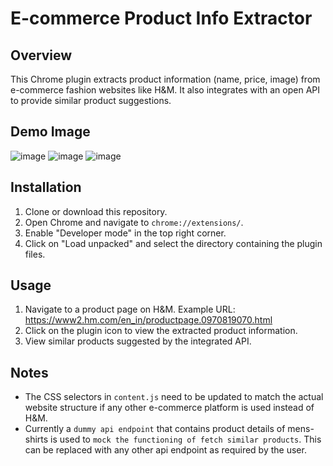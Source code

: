 # E-commerce Product Info Extractor

## Overview
This Chrome plugin extracts product information (name, price, image) from e-commerce fashion websites like H&M. It also integrates with an open API to provide similar product suggestions.

## Demo Image
![image](https://github.com/user-attachments/assets/c9eab541-f7a0-490c-9d51-b14bb03cab24)
![image](https://github.com/user-attachments/assets/5c912542-4721-414e-be7a-f8b4352dbf17)
![image](https://github.com/user-attachments/assets/7d3f5fd9-907b-4a67-80b6-d16d7e095b18)

## Installation
1. Clone or download this repository.
2. Open Chrome and navigate to `chrome://extensions/`.
3. Enable "Developer mode" in the top right corner.
4. Click on "Load unpacked" and select the directory containing the plugin files.

## Usage
1. Navigate to a product page on H&M.
   Example URL: https://www2.hm.com/en_in/productpage.0970819070.html
2. Click on the plugin icon to view the extracted product information.
3. View similar products suggested by the integrated API.

## Notes
- The CSS selectors in `content.js` need to be updated to match the actual website structure if any other e-commerce platform is used instead of H&M.
- Currently a `dummy api endpoint` that contains product details of mens-shirts is used to `mock the functioning of fetch similar products`. This can be replaced with any other api endpoint as required by the user.
